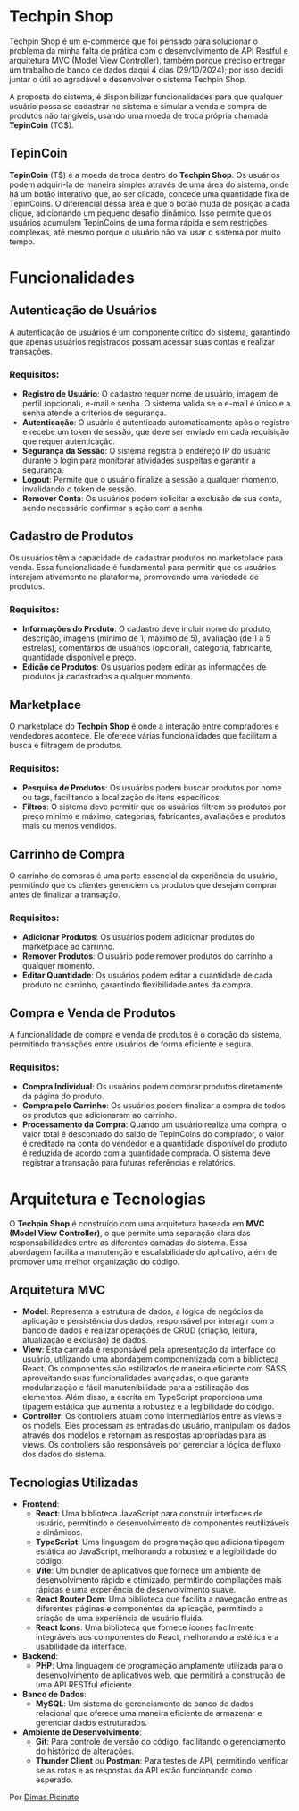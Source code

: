 # Techpin Shop

Techpin Shop é um e-commerce que foi pensado para solucionar o problema da minha falta de prática com o desenvolvimento de API Restful e arquitetura MVC (Model View Controller), também porque preciso entregar um trabalho de banco de dados daqui 4 dias (29/10/2024); por isso decidi juntar o útil ao agradável e desenvolver o sistema Techpin Shop.

A proposta do sistema, é disponibilizar funcionalidades para que qualquer usuário possa se cadastrar no sistema e simular a venda e compra de produtos não tangíveis, usando uma moeda de troca própria chamada **TepinCoin** (TC$).

## TepinCoin

**TepinCoin** (T$) é a moeda de troca dentro do **Techpin Shop**. Os usuários podem adquiri-la de maneira simples através de uma área do sistema, onde há um botão interativo que, ao ser clicado, concede uma quantidade fixa de TepinCoins. O diferencial dessa área é que o botão muda de posição a cada clique, adicionando um pequeno desafio dinâmico. Isso permite que os usuários acumulem TepinCoins de uma forma rápida e sem restrições complexas, até mesmo porque o usuário não vai usar o sistema por muito tempo.

# Funcionalidades

## Autenticação de Usuários
A autenticação de usuários é um componente crítico do sistema, garantindo que apenas usuários registrados possam acessar suas contas e realizar transações.

### Requisitos:
- **Registro de Usuário**: O cadastro requer nome de usuário, imagem de perfil (opcional), e-mail e senha. O sistema valida se o e-mail é único e a senha atende a critérios de segurança.
- **Autenticação**: O usuário é autenticado automaticamente após o registro e recebe um token de sessão, que deve ser enviado em cada requisição que requer autenticação.
- **Segurança da Sessão**: O sistema registra o endereço IP do usuário durante o login para monitorar atividades suspeitas e garantir a segurança.
- **Logout**: Permite que o usuário finalize a sessão a qualquer momento, invalidando o token de sessão.
- **Remover Conta**: Os usuários podem solicitar a exclusão de sua conta, sendo necessário confirmar a ação com a senha.

## Cadastro de Produtos
Os usuários têm a capacidade de cadastrar produtos no marketplace para venda. Essa funcionalidade é fundamental para permitir que os usuários interajam ativamente na plataforma, promovendo uma variedade de produtos.

### Requisitos:
- **Informações do Produto**: O cadastro deve incluir nome do produto, descrição, imagens (mínimo de 1, máximo de 5), avaliação (de 1 a 5 estrelas), comentários de usuários (opcional), categoria, fabricante, quantidade disponível e preço.
- **Edição de Produtos**: Os usuários podem editar as informações de produtos já cadastrados a qualquer momento.

## Marketplace
O marketplace do **Techpin Shop** é onde a interação entre compradores e vendedores acontece. Ele oferece várias funcionalidades que facilitam a busca e filtragem de produtos.

### Requisitos:
- **Pesquisa de Produtos**: Os usuários podem buscar produtos por nome ou tags, facilitando a localização de itens específicos.
- **Filtros**: O sistema deve permitir que os usuários filtrem os produtos por preço mínimo e máximo, categorias, fabricantes, avaliações e produtos mais ou menos vendidos.

## Carrinho de Compra
O carrinho de compras é uma parte essencial da experiência do usuário, permitindo que os clientes gerenciem os produtos que desejam comprar antes de finalizar a transação.

### Requisitos:
- **Adicionar Produtos**: Os usuários podem adicionar produtos do marketplace ao carrinho.
- **Remover Produtos**: O usuário pode remover produtos do carrinho a qualquer momento.
- **Editar Quantidade**: Os usuários podem editar a quantidade de cada produto no carrinho, garantindo flexibilidade antes da compra.

## Compra e Venda de Produtos
A funcionalidade de compra e venda de produtos é o coração do sistema, permitindo transações entre usuários de forma eficiente e segura.

### Requisitos:
- **Compra Individual**: Os usuários podem comprar produtos diretamente da página do produto.
- **Compra pelo Carrinho**: Os usuários podem finalizar a compra de todos os produtos que adicionaram ao carrinho.
- **Processamento da Compra**: Quando um usuário realiza uma compra, o valor total é descontado do saldo de TepinCoins do comprador, o valor é creditado na conta do vendedor e a quantidade disponível do produto é reduzida de acordo com a quantidade comprada. O sistema deve registrar a transação para futuras referências e relatórios.

# Arquitetura e Tecnologias

O **Techpin Shop** é construído com uma arquitetura baseada em **MVC (Model View Controller)**, o que permite uma separação clara das responsabilidades entre as diferentes camadas do sistema. Essa abordagem facilita a manutenção e escalabilidade do aplicativo, além de promover uma melhor organização do código.

## Arquitetura MVC
- **Model**: Representa a estrutura de dados, a lógica de negócios da aplicação e persistência dos dados, responsável por interagir com o banco de dados e realizar operações de CRUD (criação, leitura, atualização e exclusão) de dados.
- **View**: Esta camada é responsável pela apresentação da interface do usuário, utilizando uma abordagem componentizada com a biblioteca React. Os componentes são estilizados de maneira eficiente com SASS, aproveitando suas funcionalidades avançadas, o que garante modularização e fácil manutenibilidade para a estilização dos elementos. Além disso, a escrita em TypeScript proporciona uma tipagem estática que aumenta a robustez e a legibilidade do código.
- **Controller**: Os controllers atuam como intermediários entre as views e os models. Eles processam as entradas do usuário, manipulam os dados através dos modelos e retornam as respostas apropriadas para as views. Os controllers são responsáveis por gerenciar a lógica de fluxo dos dados do sistema.

## Tecnologias Utilizadas
- **Frontend**:
	- **React**: Uma biblioteca JavaScript para construir interfaces de usuário, permitindo o desenvolvimento de componentes reutilizáveis e dinâmicos.
	- **TypeScript**: Uma linguagem de programação que adiciona tipagem estática ao JavaScript, melhorando a robustez e a legibilidade do código.
    - **Vite**: Um bundler de aplicativos que fornece um ambiente de desenvolvimento rápido e otimizado, permitindo compilações mais rápidas e uma experiência de desenvolvimento suave.
    - **React Router Dom**: Uma biblioteca que facilita a navegação entre as diferentes páginas e componentes da aplicação, permitindo a criação de uma experiência de usuário fluida.
    - **React Icons**: Uma biblioteca que fornece ícones facilmente integráveis aos componentes do React, melhorando a estética e a usabilidade da interface.
- **Backend**:
    - **PHP**: Uma linguagem de programação amplamente utilizada para o desenvolvimento de aplicativos web, que permitirá a construção de uma API RESTful eficiente.
- **Banco de Dados**:
    - **MySQL**: Um sistema de gerenciamento de banco de dados relacional que oferece uma maneira eficiente de armazenar e gerenciar dados estruturados.
- **Ambiente de Desenvolvimento**:
    - **Git**: Para controle de versão do código, facilitando o gerenciamento do histórico de alterações.
    - **Thunder Client** ou **Postman**: Para testes de API, permitindo verificar se as rotas e as respostas da API estão funcionando como esperado.

Por [Dimas Picinato](https://dpicinato.com)